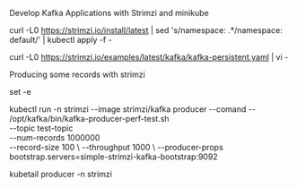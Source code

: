 Develop Kafka Applications with Strimzi and minikube

curl -L0 https://strimzi.io/install/latest | sed 's/namespace: .*/namespace: default/' | kubectl apply -f -


curl -L0 https://strimzi.io/examples/latest/kafka/kafka-persistent.yaml | vi -



Producing some records with strimzi


set -e

kubectl run -n strimzi --image strimzi/kafka producer --comand  -- /opt/kafka/bin/kafka-producer-perf-test.sh \
--topic test-topic \
--num-records 1000000 \
--record-size 100 \ 
--throughput 1000 \ 
--producer-props bootstrap.servers=simple-strimzi-kafka-bootstrap:9092


kubetail producer -n strimzi


